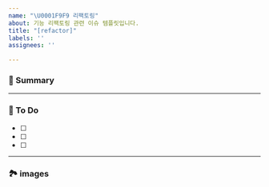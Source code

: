 ```yaml
---
name: "\U0001F9F9 리팩토링"
about: 기능 리팩토링 관련 이슈 템플릿입니다.
title: "[refactor]"
labels: ''
assignees: ''

---
```


### 🚀 Summary

<!-- A brief description of the issue. -->

---

### 📝 To Do

<!-- Write what you need to do -->

- [ ]
- [ ]
- [ ]

---

### 🏞️ images

<!-- Capture related images -->

